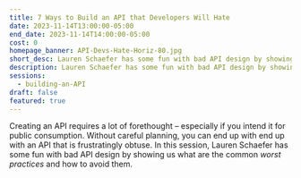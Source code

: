 ```yaml
---
title: 7 Ways to Build an API that Developers Will Hate
date: 2023-11-14T13:00:00-05:00
end_date: 2023-11-14T14:00:00-05:00
cost: 0
homepage_banner: API-Devs-Hate-Horiz-80.jpg
short_desc: Lauren Schaefer has some fun with bad API design by showing us what are the common worst practices and how to avoid them.
description: Lauren Schaefer has some fun with bad API design by showing us what are the common worst practices and how to avoid them.
sessions:
  - building-an-API
draft: false
featured: true
---
```


Creating an API requires a lot of forethought – especially if you intend it for public consumption. Without careful planning, you can end up with end up with an API that is frustratingly obtuse. In this session, Lauren Schaefer has some fun with bad API design by showing us what are the common _worst practices_ and how to avoid them.
